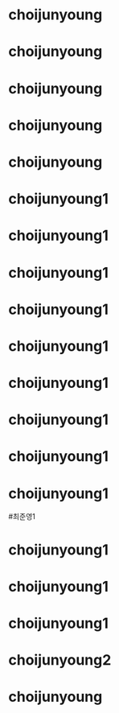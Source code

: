 # choijunyoung
# choijunyoung
# choijunyoung
# choijunyoung
# choijunyoung
# choijunyoung1
# choijunyoung1
# choijunyoung1
# choijunyoung1
# choijunyoung1
# choijunyoung1
# choijunyoung1
# choijunyoung1
# choijunyoung1
#최준영1
# choijunyoung1
# choijunyoung1
# choijunyoung1
# choijunyoung2
# choijunyoung
